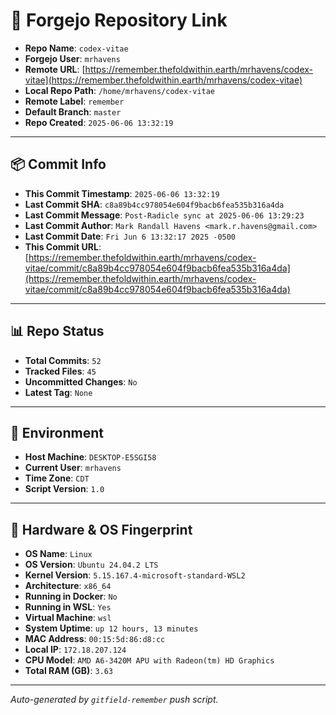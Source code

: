 # 🔗 Forgejo Repository Link

- **Repo Name**: `codex-vitae`
- **Forgejo User**: `mrhavens`
- **Remote URL**: [https://remember.thefoldwithin.earth/mrhavens/codex-vitae](https://remember.thefoldwithin.earth/mrhavens/codex-vitae)
- **Local Repo Path**: `/home/mrhavens/codex-vitae`
- **Remote Label**: `remember`
- **Default Branch**: `master`
- **Repo Created**: `2025-06-06 13:32:19`

---

## 📦 Commit Info

- **This Commit Timestamp**: `2025-06-06 13:32:19`
- **Last Commit SHA**: `c8a89b4cc978054e604f9bacb6fea535b316a4da`
- **Last Commit Message**: `Post-Radicle sync at 2025-06-06 13:29:23`
- **Last Commit Author**: `Mark Randall Havens <mark.r.havens@gmail.com>`
- **Last Commit Date**: `Fri Jun 6 13:32:17 2025 -0500`
- **This Commit URL**: [https://remember.thefoldwithin.earth/mrhavens/codex-vitae/commit/c8a89b4cc978054e604f9bacb6fea535b316a4da](https://remember.thefoldwithin.earth/mrhavens/codex-vitae/commit/c8a89b4cc978054e604f9bacb6fea535b316a4da)

---

## 📊 Repo Status

- **Total Commits**: `52`
- **Tracked Files**: `45`
- **Uncommitted Changes**: `No`
- **Latest Tag**: `None`

---

## 🧭 Environment

- **Host Machine**: `DESKTOP-E5SGI58`
- **Current User**: `mrhavens`
- **Time Zone**: `CDT`
- **Script Version**: `1.0`

---

## 🧬 Hardware & OS Fingerprint

- **OS Name**: `Linux`
- **OS Version**: `Ubuntu 24.04.2 LTS`
- **Kernel Version**: `5.15.167.4-microsoft-standard-WSL2`
- **Architecture**: `x86_64`
- **Running in Docker**: `No`
- **Running in WSL**: `Yes`
- **Virtual Machine**: `wsl`
- **System Uptime**: `up 12 hours, 13 minutes`
- **MAC Address**: `00:15:5d:86:d8:cc`
- **Local IP**: `172.18.207.124`
- **CPU Model**: `AMD A6-3420M APU with Radeon(tm) HD Graphics`
- **Total RAM (GB)**: `3.63`

---

_Auto-generated by `gitfield-remember` push script._
